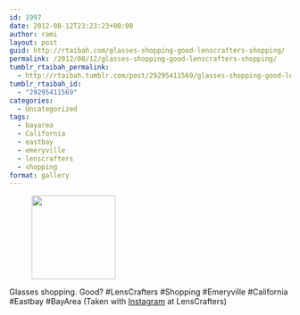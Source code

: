 ```yaml
---
id: 1997
date: 2012-08-12T23:23:23+00:00
author: rami
layout: post
guid: http://rtaibah.com/glasses-shopping-good-lenscrafters-shopping/
permalink: /2012/08/12/glasses-shopping-good-lenscrafters-shopping/
tumblr_rtaibah_permalink:
  - http://rtaibah.tumblr.com/post/29295411569/glasses-shopping-good-lenscrafters-shopping
tumblr_rtaibah_id:
  - "29295411569"
categories:
  - Uncategorized
tags:
  - bayarea
  - California
  - eastbay
  - emeryville
  - lenscrafters
  - shopping
format: gallery
---
```

<div id='gallery-14' class='gallery galleryid-1997 gallery-columns-3 gallery-size-thumbnail'>
  <figure class='gallery-item'> 
  
  <div class='gallery-icon landscape'>
    <a href='http://139.59.20.41/2012/08/12/glasses-shopping-good-lenscrafters-shopping/attachment/1998/'><img width="150" height="150" src="http://139.59.20.41/wp-content/uploads/2012/08/tumblr_m8o0yzIFwG1qb4qlko1_1280-150x150.jpg" class="attachment-thumbnail size-thumbnail" alt="" srcset="http://139.59.20.41/wp-content/uploads/2012/08/tumblr_m8o0yzIFwG1qb4qlko1_1280-150x150.jpg 150w, http://139.59.20.41/wp-content/uploads/2012/08/tumblr_m8o0yzIFwG1qb4qlko1_1280-300x300.jpg 300w, http://139.59.20.41/wp-content/uploads/2012/08/tumblr_m8o0yzIFwG1qb4qlko1_1280-100x100.jpg 100w, http://139.59.20.41/wp-content/uploads/2012/08/tumblr_m8o0yzIFwG1qb4qlko1_1280.jpg 612w" sizes="100vw" /></a>
  </div></figure>
</div>

Glasses shopping. Good? #LensCrafters #Shopping #Emeryville #California #Eastbay #BayArea (Taken with [Instagram](http://instagram.com) at LensCrafters)